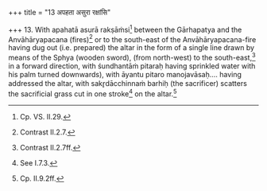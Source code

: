 +++
title = "13 अपहता असुरा रक्षांसि"

+++
13. With apahatā asurā rakṣāṁsi[^1] between the Gārhapatya and the Anvāhāryapacana (fires)[^2] or to the south-east of the Anvāhāryapacana-fire having dug out (i.e. prepared) the altar in the form of a single line drawn by means of the Sphya (wooden sword), (from north-west) to the south-east,[^3] in a forward direction, with śundhantāṁ pitaraḥ having sprinkled water with his palm turned downwards), with āyantu pitaro manojavāsaḥ.... having addressed the altar, with sakr̥dācchinnaṁ barhiḥ (the sacrificer) scatters the sacrificial grass cut in one stroke[^4] on the altar.[^5]  

[^1]: Cp. VS. II.29.  

[^2]: Contrast II.2.7.  

[^3]: Contrast II.2.7ff.  

[^4]: See I.7.3.  

[^5]: Cp. II.9.2ff.  
